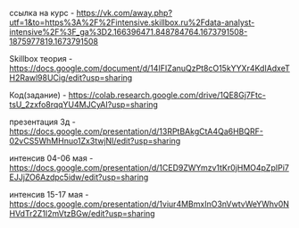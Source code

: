 ссылка на курс - https://vk.com/away.php?utf=1&to=https%3A%2F%2Fintensive.skillbox.ru%2Fdata-analyst-intensive%2F%3F_ga%3D2.166396471.848784764.1673791508-1875977819.1673791508

Skillbox теория - https://docs.google.com/document/d/14IFIZanuQzPt8cO15kYYXr4KdIAdxeTH2Rawl98UCig/edit?usp=sharing

Код(задание) - https://colab.research.google.com/drive/1QE8Gj7Ftc-tsU_2zxfo8rqqYU4MJCyAI?usp=sharing

презентация 3д - https://docs.google.com/presentation/d/13RPtBAkgCtA4Qa6HBQRF-02vCS5WhMHnuo1Zx3twjNI/edit?usp=sharing

интенсив 04-06 мая - https://docs.google.com/presentation/d/1CED9ZWYmzv1tKr0jHMO4pZpIPi7EJJjZO6Azdpc5idw/edit?usp=sharing

интенсив 15-17 мая - https://docs.google.com/presentation/d/1viur4MBmxInO3nVwtvWeYWhv0NHVdTr2Z1I2mVtzBGw/edit?usp=sharing
